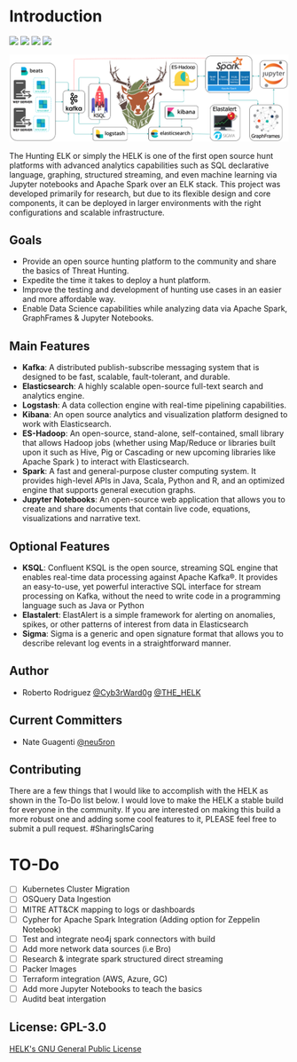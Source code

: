 # Introduction

[![](https://img.shields.io/badge/License-GPLv3-blue.svg)](https://www.gnu.org/licenses/gpl-3.0)
[![](https://img.shields.io/twitter/follow/THE_HELK.svg?style=social&label=Follow)](https://twitter.com/THE_HELK)
[![](https://img.shields.io/github/issues-closed/Cyb3rward0g/HELK.svg)](https://GitHub.com/Cyb3rWard0g/HELK/issues?q=is%3Aissue+is%3Aclosed)
[![](https://badges.frapsoft.com/os/v3/open-source.svg?v=103)](https://github.com/ellerbrock/open-source-badges/)

![](images/HELK-Design.png)

The Hunting ELK or simply the HELK is one of the first open source hunt platforms with advanced analytics capabilities such as SQL declarative language, graphing, structured streaming, and even machine learning via Jupyter notebooks and Apache Spark over an ELK stack. This project was developed primarily for research, but due to its flexible design and core components, it can be deployed in larger environments with the right configurations and scalable infrastructure.

## Goals

* Provide an open source hunting platform to the community and share the basics of Threat Hunting.
* Expedite the time it takes to deploy a hunt platform.
* Improve the testing and development of hunting use cases in an easier and more affordable way.
* Enable Data Science capabilities while analyzing data via Apache Spark, GraphFrames & Jupyter Notebooks.

## Main Features

* **Kafka**: A distributed publish-subscribe messaging system that is designed to be fast, scalable, fault-tolerant, and durable.
* **Elasticsearch**: A highly scalable open-source full-text search and analytics engine.
* **Logstash**: A data collection engine with real-time pipelining capabilities.
* **Kibana**: An open source analytics and visualization platform designed to work with Elasticsearch.
* **ES-Hadoop**: An open-source, stand-alone, self-contained, small library that allows Hadoop jobs (whether using Map/Reduce or libraries built upon it such as Hive, Pig or Cascading or new upcoming libraries like Apache Spark ) to interact with Elasticsearch.
* **Spark**: A fast and general-purpose cluster computing system. It provides high-level APIs in Java, Scala, Python and R, and an optimized engine that supports general execution graphs.
* **Jupyter Notebooks**: An open-source web application that allows you to create and share documents that contain live code, equations, visualizations and narrative text.

## Optional Features

* **KSQL**: Confluent KSQL is the open source, streaming SQL engine that enables real-time data processing against Apache Kafka®. It provides an easy-to-use, yet powerful interactive SQL interface for stream processing on Kafka, without the need to write code in a programming language such as Java or Python
* **Elastalert**: ElastAlert is a simple framework for alerting on anomalies, spikes, or other patterns of interest from data in Elasticsearch
* **Sigma**: Sigma is a generic and open signature format that allows you to describe relevant log events in a straightforward manner.

## Author

* Roberto Rodriguez [@Cyb3rWard0g](https://twitter.com/Cyb3rWard0g) [@THE_HELK](https://twitter.com/THE_HELK)

## Current Committers

* Nate Guagenti [@neu5ron](https://twitter.com/neu5ron)

## Contributing

There are a few things that I would like to accomplish with the HELK as shown in the To-Do list below. I would love to make the HELK a stable build for everyone in the community. If you are interested on making this build a more robust one and adding some cool features to it, PLEASE feel free to submit a pull request. #SharingIsCaring

# TO-Do

- [ ] Kubernetes Cluster Migration
- [ ] OSQuery Data Ingestion
- [ ] MITRE ATT&CK mapping to logs or dashboards
- [ ] Cypher for Apache Spark Integration (Adding option for Zeppelin Notebook)
- [ ] Test and integrate neo4j spark connectors with build
- [ ] Add more network data sources (i.e Bro)
- [ ] Research & integrate spark structured direct streaming
- [ ] Packer Images
- [ ] Terraform integration (AWS, Azure, GC)
- [ ] Add more Jupyter Notebooks to teach the basics
- [ ] Auditd beat intergation

## License: GPL-3.0

[ HELK's GNU General Public License](https://github.com/Cyb3rWard0g/HELK/blob/master/LICENSE)
